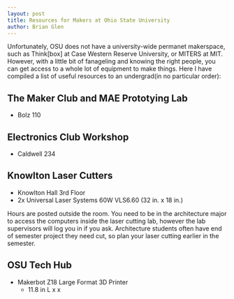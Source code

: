 ```yaml
---
layout: post
title: Resources for Makers at Ohio State University
author: Brian Glen
---
```


Unfortunately, OSU does not have a university-wide permanet makerspace, such as Think[box] at Case Western Reserve University, or MITERS at MIT. However, with a little bit of fanageling and knowing the right people, you can get access to a whole lot of equipment to make things. Here I have compiled a list of useful resources to an undergrad(in no particular order):

## The Maker Club and MAE Prototying Lab
- Bolz 110

## Electronics Club Workshop
- Caldwell 234

## Knowlton Laser Cutters
- Knowlton Hall 3rd Floor
- 2x Universal Laser Systems 60W VLS6.60 (32 in. x 18 in.)

Hours are posted outside the room. You need to be in the architecture major to access the computers inside the laser cutting lab, however the lab supervisors will log you in if you ask. Architecture students often have end of semester project they need cut, so plan your laser cutting earlier in the semester.

## OSU Tech Hub
- Makerbot Z18 Large Format 3D Printer
	- 11.8 in L x x

##
##